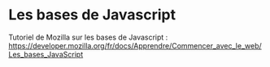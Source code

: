 
# Les bases de Javascript

Tutoriel de Mozilla sur les bases de Javascript : 
https://developer.mozilla.org/fr/docs/Apprendre/Commencer_avec_le_web/Les_bases_JavaScript
